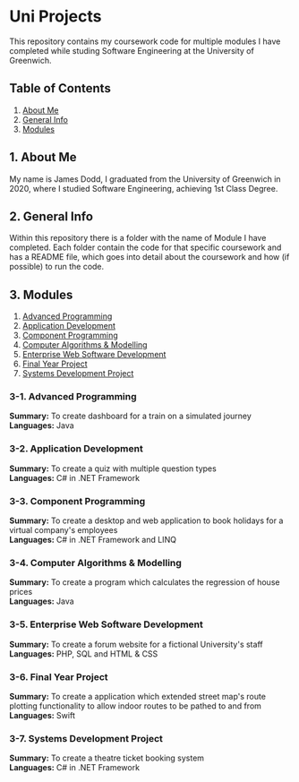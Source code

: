# Uni Projects

This repository contains my coursework code for multiple modules I have completed while studing Software Engineering at the University of Greenwich.  


## Table of Contents
1. [About Me](#1-about-me)
2. [General Info](#2-general-info)
3. [Modules](#3-modules)


## 1. About Me
My name is James Dodd, I graduated from the University of Greenwich in 2020, where I studied Software Engineering, achieving 1st Class Degree.


## 2. General Info
Within this repository there is a folder with the name of Module I have completed.  Each folder contain the code for that specific coursework and has a README file, which goes into detail about the coursework and how (if possible) to run the code.  


## 3. Modules
1. [Advanced Programming](#3-1-advanced-programming)
2. [Application Development](#3-2-application-development)
3. [Component Programming](#3-3-component-programming)
4. [Computer Algorithms & Modelling](#3-4-computer-algorithms-modelling)
5. [Enterprise Web Software Development](#3-5-enterprise-web-software-development)
6. [Final Year Project](#3-6-final-year-project)
7. [Systems Development Project](#3-7-systems-development-project)


### 3-1. Advanced Programming
__Summary:__ To create dashboard for a train on a simulated journey <br />
__Languages:__ Java


### 3-2. Application Development
__Summary:__ To create a quiz with multiple question types <br />
__Languages:__ C# in .NET Framework


### 3-3. Component Programming
__Summary:__ To create a desktop and web application to book holidays for a virtual company's employees <br />
__Languages:__ C# in .NET Framework and LINQ


### 3-4. Computer Algorithms & Modelling
__Summary:__ To create a program which calculates the regression of house prices <br />
__Languages:__ Java


### 3-5. Enterprise Web Software Development
__Summary:__ To create a forum website for a fictional University's staff <br />
__Languages:__ PHP, SQL and HTML & CSS


### 3-6. Final Year Project
__Summary:__ To create a application which extended street map's route plotting functionality to allow indoor routes to be pathed to and from <br />
__Languages:__ Swift


### 3-7. Systems Development Project
__Summary:__ To create a theatre ticket booking system <br />
__Languages:__ C# in .NET Framework
